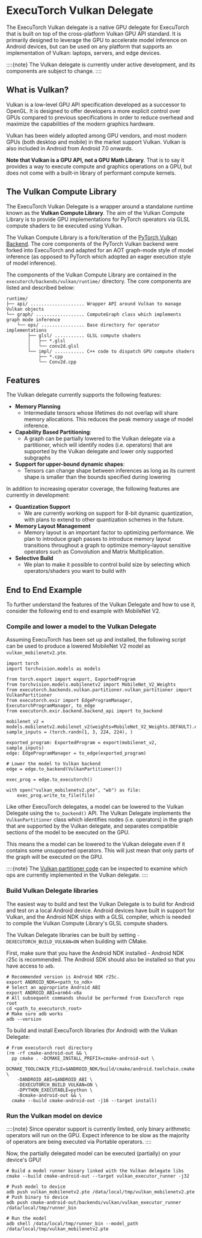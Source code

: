 # ExecuTorch Vulkan Delegate

The ExecuTorch Vulkan delegate is a native GPU delegate for ExecuTorch that is
built on top of the cross-platform Vulkan GPU API standard. It is primarily
designed to leverage the GPU to accelerate model inference on Android devices,
but can be used on any platform that supports an implementation of Vulkan:
laptops, servers, and edge devices.

::::{note}
The Vulkan delegate is currently under active development, and its components
are subject to change.
::::

## What is Vulkan?

Vulkan is a low-level GPU API specification developed as a successor to OpenGL.
It is designed to offer developers a more explicit control over GPUs compared to
previous specifications in order to reduce overhead and maximize the
capabilities of the modern graphics hardware.

Vulkan has been widely adopted among GPU vendors, and most modern GPUs (both
desktop and mobile) in the market support Vulkan. Vulkan is also included in
Android from Android 7.0 onwards.

**Note that Vulkan is a GPU API, not a GPU Math Library**. That is to say it
provides a way to execute compute and graphics operations on a GPU, but does not
come with a built-in library of performant compute kernels.

## The Vulkan Compute Library

The ExecuTorch Vulkan Delegate is a wrapper around a standalone runtime known as
the **Vulkan Compute Library**. The aim of the Vulkan Compute Library is to
provide GPU implementations for PyTorch operators via GLSL compute shaders to be
executed using Vulkan.

The Vulkan Compute Library is a fork/iteration of the [PyTorch Vulkan Backend](https://pytorch.org/tutorials/prototype/vulkan_workflow.html).
The core components of the PyTorch Vulkan backend were forked into ExecuTorch
and adapted for an AOT graph-mode style of model inference (as opposed to
PyTorch which adopted an eager execution style of model inference).

The components of the Vulkan Compute Library are contained in the
`executorch/backends/vulkan/runtime/` directory. The core components are listed
and described below:

```
runtime/
├── api/ .................... Wrapper API around Vulkan to manage Vulkan objects
└── graph/ .................. ComputeGraph class which implements graph mode inference
    └── ops/ ................ Base directory for operator implementations
        ├── glsl/ ........... GLSL compute shaders
        │   ├── *.glsl
        │   └── conv2d.glsl
        └── impl/ ........... C++ code to dispatch GPU compute shaders
            ├── *.cpp
            └── Conv2d.cpp
```

## Features

The Vulkan delegate currently supports the following features:

* **Memory Planning**
  * Intermediate tensors whose lifetimes do not overlap will share memory allocations. This reduces the peak memory usage of model inference.
* **Capability Based Partitioning**:
  * A graph can be partially lowered to the Vulkan delegate via a partitioner, which will identify nodes (i.e. operators) that are supported by the Vulkan delegate and lower only supported subgraphs
* **Support for upper-bound dynamic shapes**:
  * Tensors can change shape between inferences as long as its current shape is smaller than the bounds specified during lowering

In addition to increasing operator coverage, the following features are
currently in development:

* **Quantization Support**
  * We are currently working on support for 8-bit dynamic quantization, with plans to extend to other quantization schemes in the future.
* **Memory Layout Management**
  * Memory layout is an important factor to optimizing performance. We plan to introduce graph passes to introduce memory layout transitions throughout a graph to optimize memory-layout sensitive operators such as Convolution and Matrix Multiplication.
* **Selective Build**
  * We plan to make it possible to control build size by selecting which operators/shaders you want to build with

## End to End Example

To further understand the features of the Vulkan Delegate and how to use it,
consider the following end to end example with MobileNet V2.

### Compile and lower a model to the Vulkan Delegate

Assuming ExecuTorch has been set up and installed, the following script can be
used to produce a lowered MobileNet V2 model as `vulkan_mobilenetv2.pte`.

```
import torch
import torchvision.models as models

from torch.export import export, ExportedProgram
from torchvision.models.mobilenetv2 import MobileNet_V2_Weights
from executorch.backends.vulkan.partitioner.vulkan_partitioner import VulkanPartitioner
from executorch.exir import EdgeProgramManager, ExecutorchProgramManager, to_edge
from executorch.exir.backend.backend_api import to_backend

mobilenet_v2 = models.mobilenetv2.mobilenet_v2(weights=MobileNet_V2_Weights.DEFAULT).eval()
sample_inputs = (torch.randn(1, 3, 224, 224), )

exported_program: ExportedProgram = export(mobilenet_v2, sample_inputs)
edge: EdgeProgramManager = to_edge(exported_program)

# Lower the model to Vulkan backend
edge = edge.to_backend(VulkanPartitioner())

exec_prog = edge.to_executorch()

with open("vulkan_mobilenetv2.pte", "wb") as file:
    exec_prog.write_to_file(file)
```

Like other ExecuTorch delegates, a model can be lowered to the Vulkan Delegate
using the `to_backend()` API. The Vulkan Delegate implements the
`VulkanPartitioner` class which identifies nodes (i.e. operators) in the graph
that are supported by the Vulkan delegate, and separates compatible sections of
the model to be executed on the GPU.

This means the a model can be lowered to the Vulkan delegate even if it contains
some unsupported operators. This will just mean that only parts of the graph
will be executed on the GPU.


::::{note}
The [Vulkan partitioner code](https://github.com/pytorch/executorch/blob/main/backends/vulkan/partitioner/vulkan_partitioner.py)
can be inspected to examine which ops are currently implemented in the Vulkan
delegate.
::::

### Build Vulkan Delegate libraries

The easiest way to build and test the Vulkan Delegate is to build for Android
and test on a local Android device. Android devices have built in support for
Vulkan, and the Android NDK ships with a GLSL compiler, which is needed to
compile the Vulkan Compute Library's GLSL compute shaders.

The Vulkan Delegate libraries can be built by setting `-DEXECUTORCH_BUILD_VULKAN=ON`
when building with CMake.

First, make sure that you have the Android NDK installed - Android NDK r25c is
recommended. The Android SDK should also be installed so that you have access
to `adb`.

```shell
# Recommended version is Android NDK r25c.
export ANDROID_NDK=<path_to_ndk>
# Select an appropriate Android ABI
export ANDROID_ABI=arm64-v8a
# All subsequent commands should be performed from ExecuTorch repo root
cd <path_to_executorch_root>
# Make sure adb works
adb --version
```

To build and install ExecuTorch libraries (for Android) with the Vulkan
Delegate:

```shell
# From executorch root directory
(rm -rf cmake-android-out && \
  pp cmake . -DCMAKE_INSTALL_PREFIX=cmake-android-out \
    -DCMAKE_TOOLCHAIN_FILE=$ANDROID_NDK/build/cmake/android.toolchain.cmake \
    -DANDROID_ABI=$ANDROID_ABI \
    -DEXECUTORCH_BUILD_VULKAN=ON \
    -DPYTHON_EXECUTABLE=python \
    -Bcmake-android-out && \
  cmake --build cmake-android-out -j16 --target install)
```

### Run the Vulkan model on device

::::{note}
Since operator support is currently limited, only binary arithmetic operators
will run on the GPU. Expect inference to be slow as the majority of operators
are being executed via Portable operators.
::::

Now, the partially delegated model can be executed (partially) on your device's
GPU!

```shell
# Build a model runner binary linked with the Vulkan delegate libs
cmake --build cmake-android-out --target vulkan_executor_runner -j32

# Push model to device
adb push vulkan_mobilenetv2.pte /data/local/tmp/vulkan_mobilenetv2.pte
# Push binary to device
adb push cmake-android-out/backends/vulkan/vulkan_executor_runner /data/local/tmp/runner_bin

# Run the model
adb shell /data/local/tmp/runner_bin --model_path /data/local/tmp/vulkan_mobilenetv2.pte
```
